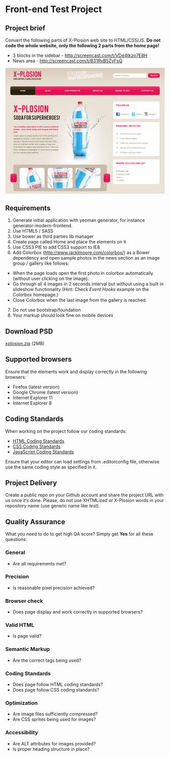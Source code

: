 Front-end Test Project
======================

## Project brief
Convert the following parts of X-Plosion web site to HTML/CSS/JS. **Do not code the whole website, only the following 2 parts from the home page!**

- 3 blocks in the sidebar - http://screencast.com/t/VDe4tkzo7E8H
- News area - http://screencast.com/t/B31RvB5ZyFsQ

![X-Plosion](xplosion.jpg)

## Requirements
1. Generate initial application with yeoman generator, for instance generator-modern-frontend.
2. Use HTML5 / SASS
3. Use bower as third parties lib manager
4. Create page called Home and place the elements on it
5. Use CSS3 PIE to add CSS3 support to IE8
6. Add Colorbox (http://www.jacklmoore.com/colorbox/) as a Bower dependency and open sample photos in the news section as an image group / gallery like follows:
  * When the page loads open the first photo in colorbox automatically (without user clicking on the image).
  * Go through all 4 images in 2 seconds interval but without using a built in slideshow functionality (Hint: Check *Event Hooks* example on the Colorbox homepage.)
  * Close Colorbox when the last image from the gallery is reached.
7. Do not use bootstrap/foundation
8. Your markup should look fine on mobile devices

## Download PSD
[xplosion.zip](xplosion.zip?raw=true) (2MB)

## Supported browsers
Ensure that the elements work and display correctly in the following browsers:

- Firefox (latest version)
- Google Chrome (latest version)
- Internet Explorer 11
- Internet Explorer 8

## Coding Standards
When working on the project follow our coding standards:

- [HTML Coding Standards](https://github.com/xhtmlized/html-coding-standards)
- [CSS Coding Standards](https://github.com/xhtmlized/css-coding-standards)
- [JavaScript Coding Standards](https://github.com/xhtmlized/js-coding-standards)

Ensure that your editor can load settings from .editorconfig file, otherwise use the same coding style as specified in it.

## Project Delivery
Create a public repo on your Github account and share the project URL with us once it’s done. Please, do not use XHTMLized or X-Plosion words in your repository name (use generic name like *test*).

## Quality Assurance

What you need to do to get high QA score? Simply get **Yes** for all these questions:

### General

- Are all requirements met?

### Precision

- Is reasonable pixel precision achieved?

### Browser check

- Does page display and work correctly in supported browsers?

### Valid HTML

- Is page valid?

### Semantic Markup

- Are the correct tags being used?

### Coding Standards

- Does page follow HTML coding standards?
- Does page follow CSS coding standards?

### Optimization

- Are image files sufficiently compressed?
- Are CSS sprites being used for images?

### Accessibility

- Are ALT attributes for images provided?
- Is proper heading structure in place?
